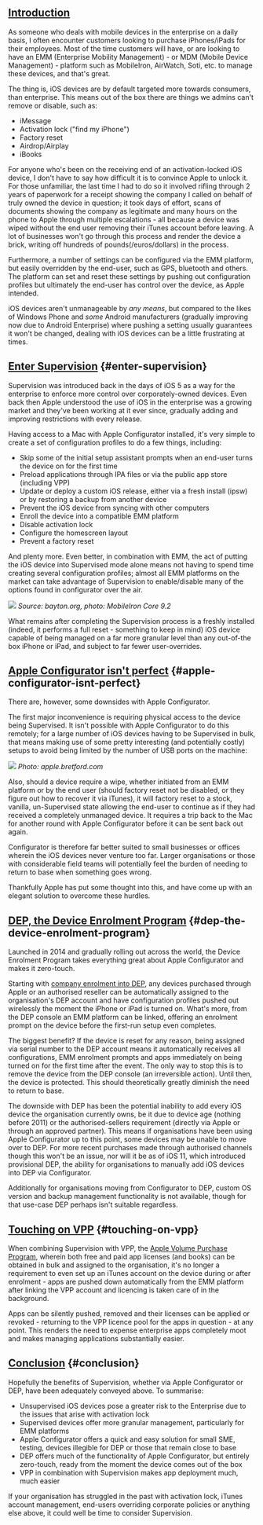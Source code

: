 <!---
title: "What is iOS Supervision and why is it used?"
date: "2017-04-07"
--->

## [Introduction](#introduction)

As someone who deals with mobile devices in the enterprise on a daily basis, I often encounter customers looking to purchase iPhones/iPads for their employees. Most of the time customers will have, or are looking to have an EMM (Enterprise Mobility Management) - or MDM (Mobile Device Management) - platform such as MobileIron, AirWatch, Soti, etc. to manage these devices, and that's great.

The thing is, iOS devices are by default targeted more towards consumers, than enterprise. This means out of the box there are things we admins can't remove or disable, such as:

- iMessage
- Activation lock ("find my iPhone")
- Factory reset
- Airdrop/Airplay
- iBooks

For anyone who's been on the receiving end of an activation-locked iOS device, I don't have to say how difficult it is to convince Apple to unlock it. For those unfamiliar, the last time I had to do so it involved rifling through 2 years of paperwork for a receipt showing the company I called on behalf of truly owned the device in question; it took days of effort, scans of documents showing the company as legitimate and many hours on the phone to Apple through multiple escalations - all because a device was wiped without the end user removing their iTunes account before leaving. A lot of businesses won't go through this process and render the device a brick, writing off hundreds of pounds(/euros/dollars) in the process.

Furthermore, a number of settings can be configured via the EMM platform, but easily overridden by the end-user, such as GPS, bluetooth and others. The platform can set and reset these settings by pushing out configuration profiles but ultimately the end-user has control over the device, as Apple intended.

iOS devices aren't unmanageable by _any means_, but compared to the likes of Windows Phone and _some_ Android manufacturers (gradually improving now due to Android Enterprise) where pushing a setting usually guarantees it won't be changed, dealing with iOS devices can be a little frustrating at times.

## [Enter Supervision](#enter-supervision) {#enter-supervision}

Supervision was introduced back in the days of iOS 5 as a way for the enterprise to enforce more control over corporately-owned devices. Even back then Apple understood the use of iOS in the enterprise was a growing market and they've been working at it ever since, gradually adding and improving restrictions with every release.

Having access to a Mac with Apple Configurator installed, it's very simple to create a set of configuration profiles to do a few things, including:

- Skip some of the initial setup assistant prompts when an end-user turns the device on for the first time
- Preload applications through IPA files or via the public app store (including VPP)
- Update or deploy a custom iOS release, either via a fresh install (ipsw) or by restoring a backup from another device
- Prevent the iOS device from syncing with other computers
- Enroll the device into a compatible EMM platform
- Disable activation lock
- Configure the homescreen layout
- Prevent a factory reset

And plenty more. Even better, in combination with EMM, the act of putting the iOS device into Supervised mode alone means not having to spend time creating several configuration profiles; almost all EMM platforms on the market can take advantage of Supervision to enable/disable many of the options found in configurator over the air.

[![](/wp-content/uploads/2017/02/Screenshot-2017-02-23-at-00.48.25.png)](/wp-content/uploads/2017/02/Screenshot-2017-02-23-at-00.48.25.png)
_Source: bayton.org, photo: MobileIron Core 9.2_

What remains after completing the Supervision process is a freshly installed (indeed, it performs a full reset - something to keep in mind) iOS device capable of being managed on a far more granular level than any out-of-the box iPhone or iPad, and subject to far fewer user-overrides.

## [Apple Configurator isn't perfect](#apple-configurator-isnt-perfect) {#apple-configurator-isnt-perfect}

There are, however, some downsides with Apple Configurator.

The first major inconvenience is requiring physical access to the device being Supervised. It isn't possible with Apple Configurator to do this remotely; for a large number of iOS devices having to be Supervised in bulk, that means making use of some pretty interesting (and potentially costly) setups to avoid being limited by the number of USB ports on the machine:

[![](/wp-content/uploads/2017/02/hero-001-1140x702.jpg)](/wp-content/uploads/2017/02/hero-001-e1487809076167.jpg)
_Photo: apple.bretford.com_

Also, should a device require a wipe, whether initiated from an EMM platform or by the end user (should factory reset not be disabled, or they figure out how to recover it via iTunes), it will factory reset to a stock, vanilla, un-Supervised state allowing the end-user to continue as if they had received a completely unmanaged device. It requires a trip back to the Mac for another round with Apple Configurator before it can be sent back out again.

Configurator is therefore far better suited to small businesses or offices wherein the iOS devices never venture too far. Larger organisations or those with considerable field teams will potentially feel the burden of needing to return to base when something goes wrong.

Thankfully Apple has put some thought into this, and have come up with an elegant solution to overcome these hurdles.

## [DEP, the Device Enrolment Program](#dep-the-device-enrolment-program) {#dep-the-device-enrolment-program}

Launched in 2014 and gradually rolling out across the world, the Device Enrolment Program takes everything great about Apple Configurator and makes it zero-touch.

Starting with [company enrolment into DEP](http://www.apple.com/business/dep/), any devices purchased through Apple or an authorised reseller can be automatically assigned to the organisation's DEP account and have configuration profiles pushed out wirelessly the moment the iPhone or iPad is turned on. What's more, from the DEP console an EMM platform can be linked, offering an enrolment prompt on the device before the first-run setup even completes.

The biggest benefit? If the device is reset for any reason, being assigned via serial number to the DEP account means it automatically receives all configurations, EMM enrolment prompts and apps immediately on being turned on for the first time after the event. The only way to stop this is to remove the device from the DEP console (an irreversible action). Until then, the device is protected. This should theoretically greatly diminish the need to return to base.

The downside with DEP has been the potential inability to add every iOS device the organisation currently owns, be it due to device age (nothing before 2011) or the authorised-sellers requirement (directly via Apple or through an approved partner). This means if organisations have been using Apple Configurator up to this point, some devices may be unable to move over to DEP. For more recent purchases made through authorised channels though this won't be an issue, nor will it be as of iOS 11, which introduced provisional DEP, the ability for organisations to manually add iOS devices into DEP via Configurator.

Additionally for organisations moving from Configurator to DEP, custom OS version and backup management functionality is not available, though for that use-case DEP perhaps isn't suitable regardless.

## [Touching on VPP](#touching-on-vpp) {#touching-on-vpp}

When combining Supervision with VPP, the [Apple Volume Purchase Program](http://www.apple.com/business/vpp/), wherein both free and paid app licenses (and books) can be obtained in bulk and assigned to the organisation, it's no longer a requirement to even set up an iTunes account on the device during or after enrolment - apps are pushed down automatically from the EMM platform after linking the VPP account and licencing is taken care of in the background.

Apps can be silently pushed, removed and their licenses can be applied or revoked - returning to the VPP licence pool for the apps in question - at any point. This renders the need to expense enterprise apps completely moot and makes managing applications substantially easier.

## [Conclusion](#conclusion) {#conclusion}

Hopefully the benefits of Supervision, whether via Apple Configurator or DEP, have been adequately conveyed above. To summarise:

- Unsupervised iOS devices pose a greater risk to the Enterprise due to the issues that arise with activation lock
- Supervised devices offer more granular management, particularly for EMM platforms
- Apple Configurator offers a quick and easy solution for small SME, testing, devices illegible for DEP or those that remain close to base
- DEP offers much of the functionality of Apple Configurator, but entirely zero-touch, ready from the moment the device comes out of the box
- VPP in combination with Supervision makes app deployment much, much easier

If your organisation has struggled in the past with activation lock, iTunes account management, end-users overriding corporate policies or anything else above, it could well be time to consider Supervision.
